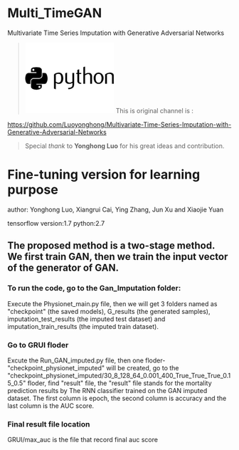# Multi_TimeGAN
Multivariate Time Series Imputation with Generative Adversarial Networks
><img src="https://github.com/Tommy-Ngx/Tommy_Bio/blob/master/images/partner-2.png" alt="Pic" title="Title" width=200 />
>This is original channel is : 
https://github.com/Luoyonghong/Multivariate-Time-Series-Imputation-with-Generative-Adversarial-Networks 
>
>Special <em>thank</em> to <strong>Yonghong Luo</strong> for his great ideas and contribution. 

# Fine-tuning version for learning purpose
 author: Yonghong Luo, Xiangrui Cai, Ying Zhang, Jun Xu and Xiaojie Yuan
 
 tensorflow version:1.7 python:2.7
## The proposed method is a two-stage method. We first train GAN, then we train the input vector of the generator of GAN.
### To run the code, go to the Gan_Imputation folder:
 Execute the Physionet_main.py file, then we will get 3 folders named as "checkpoint" (the saved models), G_results (the generated samples), imputation_test_results (the imputed test dataset) and imputation_train_results (the imputed train dataset).
 
### Go to GRUI floder
Excute the Run_GAN_imputed.py file, then one floder-"checkpoint_physionet_imputed" will be created, go to the "checkpoint_physionet_imputed/30_8_128_64_0.001_400_True_True_True_0.15_0.5" floder, find "result" file, the "result" file stands for the mortality prediction results by The RNN classifier trained on the GAN imputed dataset. The first column is epoch, the second column is accuracy and the last column is the AUC score.
### Final result file location
GRUI/max_auc is the file that record final auc score

